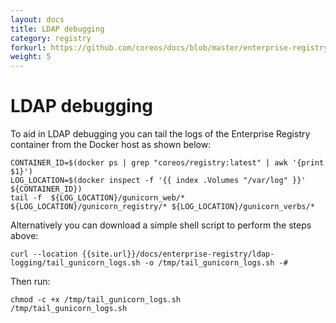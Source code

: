 ```yaml
---
layout: docs
title: LDAP debugging
category: registry
forkurl: https://github.com/coreos/docs/blob/master/enterprise-registry/ldap-logging/index.md
weight: 5
---
```


# LDAP debugging
To aid in LDAP debugging you can tail the logs of the Enterprise Registry container from the Docker host as shown below:

```shell
CONTAINER_ID=$(docker ps | grep "coreos/registry:latest" | awk '{print $1}')
LOG_LOCATION=$(docker inspect -f '{{ index .Volumes "/var/log" }}' ${CONTAINER_ID})
tail -f  ${LOG_LOCATION}/gunicorn_web/* ${LOG_LOCATION}/gunicorn_registry/* ${LOG_LOCATION}/gunicorn_verbs/*
```

Alternatively you can download a simple shell script to perform the steps above:
```shell
curl --location {{site.url}}/docs/enterprise-registry/ldap-logging/tail_gunicorn_logs.sh -o /tmp/tail_gunicorn_logs.sh -#
```
Then run:
```shell
chmod -c +x /tmp/tail_gunicorn_logs.sh
/tmp/tail_gunicorn_logs.sh
```

